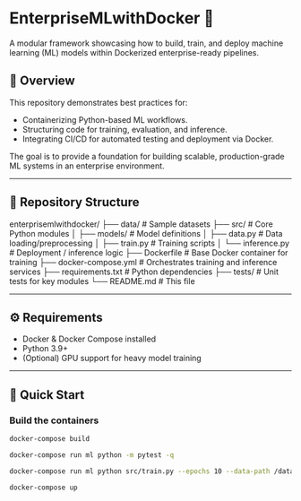 # EnterpriseMLwithDocker 🚀

A modular framework showcasing how to build, train, and deploy machine learning (ML) models within Dockerized enterprise-ready pipelines.

## 📌 Overview

This repository demonstrates best practices for:
- Containerizing Python-based ML workflows.
- Structuring code for training, evaluation, and inference.
- Integrating CI/CD for automated testing and deployment via Docker.

The goal is to provide a foundation for building scalable, production-grade ML systems in an enterprise environment.

---

## 🧩 Repository Structure
enterprisemlwithdocker/
├── data/ # Sample datasets
├── src/ # Core Python modules
│ ├── models/ # Model definitions
│ ├── data.py # Data loading/preprocessing
│ ├── train.py # Training scripts
│ └── inference.py # Deployment / inference logic
├── Dockerfile # Base Docker container for training
├── docker-compose.yml # Orchestrates training and inference services
├── requirements.txt # Python dependencies
├── tests/ # Unit tests for key modules
└── README.md # This file

---

## ⚙️ Requirements

- Docker & Docker Compose installed
- Python 3.9+
- (Optional) GPU support for heavy model training

---

## 🚀 Quick Start

### Build the containers

```bash
docker-compose build

docker-compose run ml python -m pytest -q

docker-compose run ml python src/train.py --epochs 10 --data-path /data/train.csv

docker-compose up

